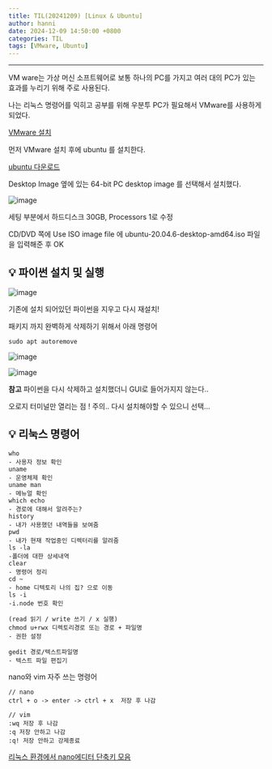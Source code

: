 ```yaml
---
title: TIL(20241209) [Linux & Ubuntu]
author: hanni
date: 2024-12-09 14:50:00 +0800
categories: TIL
tags: [VMware, Ubuntu]
---
```


----------------------------------------------------------------------------

VM ware는 가상 머신 소프트웨어로 보통 하나의 PC를 가지고 여러 대의 PC가 있는 효과를 누리기 위해 주로 사용된다.

나는 리눅스 명령어를 익히고 공부를 위해 우분투 PC가 필요해서 VMware를 사용하게 되었다.

[VMware 설치](https://catnip-archive.tistory.com/entry/VMware-VMware-%EB%AC%B4%EB%A3%8C%EB%B2%84%EC%A0%84-%EC%84%A4%EC%B9%98%ED%95%98%EA%B8%B0Player-Window)

먼저 VMware 설치 후에 ubuntu 를 설치한다. 

[ubuntu 다운로드](https://releases.ubuntu.com/focal/)

Desktop Image 옆에 있는 64-bit PC desktop image 를 선택해서 설치했다.

![image](https://github.com/user-attachments/assets/b58e15bc-1696-4d01-ad82-6c5d8a9a543b)

세팅 부분에서 하드디스크 30GB, Processors 1로 수정

CD/DVD 쪽에 Use ISO image file 에 ubuntu-20.04.6-desktop-amd64.iso 파일을 입력해준 후 OK


## 💡 파이썬 설치 및 실행

![image](https://github.com/user-attachments/assets/a3bf65e5-4320-4354-8331-d6a99d92da50)

기존에 설치 되어있던 파이썬을 지우고 다시 재설치!

패키지 까지 완벽하게 삭제하기 위해서 아래 명령어 

```
sudo apt autoremove
```

![image](https://github.com/user-attachments/assets/634bc0b5-e078-431a-83b5-85efdc5989e1)

![image](https://github.com/user-attachments/assets/7831ac57-c391-4d5f-b190-4c00ba5b2f2f)


**참고**
파이썬을 다시 삭제하고 설치했더니 GUI로 들어가지지 않는다..

오로지 터미널만 열리는 점 ! 주의.. 다시 설치해야할 수 있으니 선택...


## 💡 리눅스 명령어

```
who 
- 사용자 정보 확인
uname 
- 운영체제 확인
uname man
- 메뉴얼 확인
which echo 
- 경로에 대해서 알려주는?
history
- 내가 사용했던 내역들을 보여줌
pwd
- 내가 현재 작업중인 디렉터리를 알려줌
ls -la
-폴더에 대한 상세내역
clear 
- 명령어 정리
cd ~
- home 디텍토리 나의 집? 으로 이동
ls -i
-i.node 번호 확인

(read 읽기 / write 쓰기 / x 실행) 
chmod u+rwx 디렉토리경로 또는 경로 + 파일명
- 권한 설정

gedit 경로/텍스트파일명
- 텍스트 파일 편집기
```

nano와 vim 자주 쓰는 명령어

```
// nano
ctrl + o -> enter -> ctrl + x  저장 후 나감

// vim
:wq 저장 후 나감
:q 저장 안하고 나감
:q! 저장 안하고 강제종료
```

[리눅스 환경에서 nano에디터 단축키 모음](https://techplay.blog/%EC%9D%B4%EA%B2%83%EB%A7%8C-%EA%BC%AD-%EA%B8%B0%EC%96%B5%ED%95%98%EC%9E%90-%EB%82%98%EB%85%B8nano-%EC%97%90%EB%94%94%ED%84%B0-%ED%95%84%EC%88%98-%EB%8B%A8%EC%B6%95%ED%82%A4-30%EA%B0%80%EC%A7%80/)